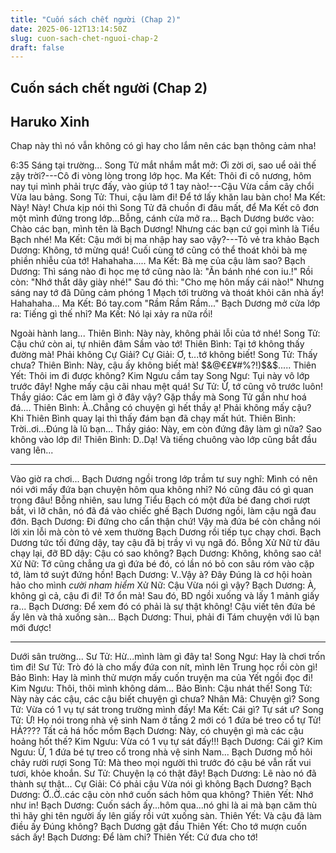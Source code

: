 ```yaml
---
title: "Cuốn sách chết người (Chap 2)"
date: 2025-06-12T13:14:50Z
slug: cuon-sach-chet-nguoi-chap-2
draft: false
---
```


## Cuốn sách chết người (Chap 2)

## Haruko Xinh

Chap này thì nó vẫn không có gì hay cho lắm nên các bạn thông cảm nha!

6:35 Sáng tại trường...
Song Tử mắt nhắm mắt mở: Ơi zời ơi, sao uể oải thế zậy trời?---Cô đi vòng lòng trong lớp học.
Ma Kết: Thôi đi cô nương, hôm nay tụi mình phải trực đấy, vào giúp tớ 1 tay nào!---Cậu Vừa cầm cây chổi Vừa lau bảng.
Song Tử: Thui, cậu làm đi! Để tớ lấy khăn lau bàn cho!
Ma Kết: Này! Này!
Chưa kịp nói thì Song Tử đã chuồn đi đâu mất, để Ma Kết cô đơn một mình đứng trong lớp...Bỗng, cánh cửa mở ra...
Bạch Dương bước vào: Chào các bạn, mình tên là Bạch Dương! Nhưng các bạn cứ gọi mình là Tiểu Bạch nhé!
Ma Kết: Cậu mới bị ma nhập hay sao vậy?---Tỏ vẻ tra khảo
Bạch Dương: Không, tớ mừng quá! Cuối cùng tớ cũng có thể thoát khỏi bà mẹ phiền nhiễu của tớ! Hahahaha.....
Ma Kết: Bà mẹ của cậu làm sao?
Bạch Dương: Thì sáng nào đi học mẹ tớ cũng nào là: "Ăn bánh nhé con iu.!" Rồi còn: "Nhớ thắt dây giày nhé!" Sau đó thì: "Cho mẹ hôn mấy cái nào!" Nhưng sáng nay tớ đã Dũng cảm phóng 1 Mạch tới trường và thoát khỏi căn nhà ấy! Hahahaha...
Ma Kết: Bó tay.com
"Rầm Rầm Rầm..."
Bạch Dương mở cửa lớp ra: Tiếng gì thế nhỉ?
Ma Kết: Nó lại xảy ra nữa rồi!

Ngoài hành lang...
Thiên Bình: Này này, không phải lỗi của tớ nhé!
Song Tử: Cậu chứ còn ai, tự nhiên đâm Sầm vào tớ!
Thiên Bình: Tại tớ không thấy đường mà! Phải không Cự Giải?
Cự Giải: Ơ, t...tớ không biết!
Song Tử: Thấy chưa?
Thiên Bình: Này, cậu ấy không biết mà!
$&@€£¥#%?!)$&$.....
Thiên Yết: Thôi im đi được không?
Kim Ngưu cầm tay Song Ngư: Tụi này vô lớp trước đây! Nghe mấy cậu cãi nhau mệt quá!
Sư Tử: Ừ, tớ cũng vô trước luôn! 
Thầy giáo: Các em làm gì ở đây vậy?
Gặp thầy mà Song Tử gần như hoá đá....
Thiên Bình: À..Chẳng có chuyện gì hết thầy ạ! Phải không mấy cậu?
Khi Thiên Bình quay lại thì thấy đám bạn đã chạy mất hút.
Thiên Bình: Trời..ơi...Đúng là lũ bạn...
Thầy giáo: Này, em còn đứng đây làm gì nữa? Sao không vào lớp đi!
Thiên Bình: D..Dạ!
Và tiếng chuông vào lớp cũng bắt đầu vang lên...
_________________________________________________

Vào giờ ra chơi...
Bạch Dương ngồi trong lớp trầm tư suy nghĩ: Mình có nên nói với mấy đứa bạn chuyện hôm qua không nhỉ? Nó cũng đâu có gì quan trọng đâu!
Bỗng nhiên, sau lưng Tiểu Bạch có một đứa bé đang chơi rượt bắt, vì lỡ chân, nó đã đá vào chiếc ghế Bạch Dương ngồi, làm cậu ngã đau đớn.
Bạch Dương: Đi đứng cho cẩn thận chứ!
Vậy mà đứa bé còn chẳng nói lời xin lỗi mà còn tỏ vẻ xem thường Bạch Dương rồi tiếp tục chạy chơi.
Bạch Dương tức tối đứng dậy, tay cậu đã bị trầy vì vụ ngã đó.
Bỗng Xử Nữ từ đâu chạy lại, đỡ BD dậy: Cậu có sao không? 
Bạch Dương: Không, không sao cả!
Xử Nữ: Tớ cũng chẳng ưa gì đứa bé đó, có lần nó bỏ con sâu róm vào cặp tớ, làm tớ suýt đứng hồn!
Bạch Dương: V..Vậy à? Đây Đúng là cơ hội hoàn hảo cho mình *cười nham hiểm*
Xử Nữ: Cậu Vừa nói gì vậy?
Bạch Dương: À, không gì cả, cậu đi đi! Tớ ổn mà!
Sau đó, BD ngồi xuống và lấy 1 mảnh giấy ra...
Bạch Dương: Để xem đó có phải là sự thật không!
Cậu viết tên đứa bé ấy lên và thả xuống sàn...
Bạch Dương: Thui, phải đi Tám chuyện với lũ bạn mới được!
______________________________________________________

Dưới sân trường...
Sư Tử: Hừ...mình làm gì đây ta!
Song Ngư: Hay là chơi trốn tìm đi!
Sư Tử: Trò đó là cho mấy đứa con nít, mình lên Trung học rồi còn gì!
Bảo Bình: Hay là mình thử mượn mấy cuốn truyện ma của Yết ngồi đọc đi!
Kim Ngưu: Thôi, thôi mình không dám...
Bảo Bình: Cậu nhát thế!
Song Tử: Này này các cậu, các cậu biết chuyện gì chưa?
Nhân Mã: Chuyện gì?
Song Tử: Vừa có 1 vụ tự sát trong trường mình đấy!
Ma Kết: Cái gì? Tự sát ư?
Song Tử: Ừ! Họ nói trong nhà vệ sinh Nam ở tầng 2 mới có 1 đứa bé treo cổ tự Tử!
HẢ????
Tất cả há hốc mồm
Bạch Dương: Này, có chuyện gì mà các cậu hoảng hốt thế?
Kim Ngưu: Vừa có 1 vụ tự sát đấy!!!
Bạch Dương: Cái gì?
Kim Ngưu: Ừ, 1 đứa bé tự treo cổ trong nhà vệ sinh Nam...
Bạch Dương mồ hôi chảy rười rượi
Song Tử: Mà theo mọi người thì trước đó cậu bé vẫn rất vui tươi, khỏe khoắn.
Sư Tử: Chuyện lạ có thật đây!
Bạch Dương: Lẽ nào nó đã thành sự thật...
Cự Giải: Có phải cậu Vừa nói gì không Bạch Dương?
Bạch Dương: Ờ..Ờ..các cậu còn nhớ cuốn sách hôm qua không?
Thiên Yết: Nhớ như in!
Bạch Dương: Cuốn sách ấy...hôm qua...nó ghi là ai mà bạn căm thù thì hãy ghi tên người ấy lên giấy rồi vứt xuống sàn.
Thiên Yết: Và cậu đã làm điều ấy Đúng không?
Bạch Dương gật đầu
Thiên Yết: Cho tớ mượn cuốn sách ấy!
Bạch Dương: Để làm chi?
Thiên Yết: Cứ đưa cho tớ!